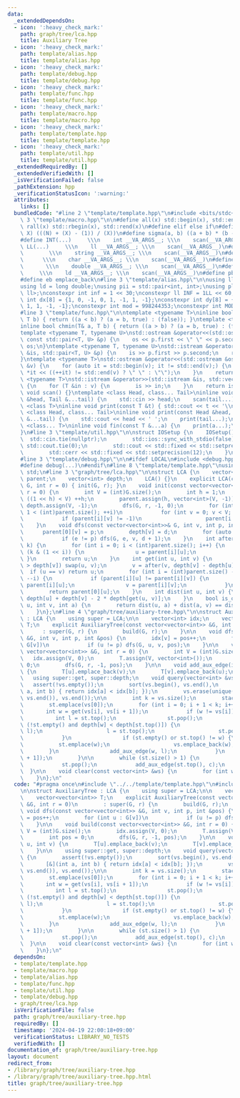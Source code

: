 ```yaml
---
data:
  _extendedDependsOn:
  - icon: ':heavy_check_mark:'
    path: graph/tree/lca.hpp
    title: Auxiliary Tree
  - icon: ':heavy_check_mark:'
    path: template/alias.hpp
    title: template/alias.hpp
  - icon: ':heavy_check_mark:'
    path: template/debug.hpp
    title: template/debug.hpp
  - icon: ':heavy_check_mark:'
    path: template/func.hpp
    title: template/func.hpp
  - icon: ':heavy_check_mark:'
    path: template/macro.hpp
    title: template/macro.hpp
  - icon: ':heavy_check_mark:'
    path: template/template.hpp
    title: template/template.hpp
  - icon: ':heavy_check_mark:'
    path: template/util.hpp
    title: template/util.hpp
  _extendedRequiredBy: []
  _extendedVerifiedWith: []
  _isVerificationFailed: false
  _pathExtension: hpp
  _verificationStatusIcon: ':warning:'
  attributes:
    links: []
  bundledCode: "#line 2 \"template/template.hpp\"\n#include <bits/stdc++.h>\n#line\
    \ 3 \"template/macro.hpp\"\n\n#define all(x) std::begin(x), std::end(x)\n#define\
    \ rall(x) std::rbegin(x), std::rend(x)\n#define elif else if\n#define updiv(N,\
    \ X) (((N) + (X) - (1)) / (X))\n#define sigma(a, b) ((a + b) * (b - a + 1) / 2)\n\
    #define INT(...)     \\\n    int __VA_ARGS__; \\\n    scan(__VA_ARGS__)\n#define\
    \ LL(...)     \\\n    ll __VA_ARGS__; \\\n    scan(__VA_ARGS__)\n#define STR(...)\
    \        \\\n    string __VA_ARGS__; \\\n    scan(__VA_ARGS__)\n#define CHR(...)\
    \      \\\n    char __VA_ARGS__; \\\n    scan(__VA_ARGS__)\n#define DOU(...) \
    \       \\\n    double __VA_ARGS__; \\\n    scan(__VA_ARGS__)\n#define LD(...)\
    \     \\\n    ld __VA_ARGS__; \\\n    scan(__VA_ARGS__)\n#define pb push_back\n\
    #define eb emplace_back\n#line 3 \"template/alias.hpp\"\n\nusing ll = long long;\n\
    using ld = long double;\nusing pii = std::pair<int, int>;\nusing pll = std::pair<ll,\
    \ ll>;\nconstexpr int inf = 1 << 30;\nconstexpr ll INF = 1LL << 60;\nconstexpr\
    \ int dx[8] = {1, 0, -1, 0, 1, -1, 1, -1};\nconstexpr int dy[8] = {0, 1, 0, -1,\
    \ 1, 1, -1, -1};\nconstexpr int mod = 998244353;\nconstexpr int MOD = 1e9 + 7;\n\
    #line 3 \"template/func.hpp\"\n\ntemplate <typename T>\ninline bool chmax(T& a,\
    \ T b) { return ((a < b) ? (a = b, true) : (false)); }\ntemplate <typename T>\n\
    inline bool chmin(T& a, T b) { return ((a > b) ? (a = b, true) : (false)); }\n\
    template <typename T, typename U>\nstd::ostream &operator<<(std::ostream &os,\
    \ const std::pair<T, U> &p) {\n    os << p.first << \" \" << p.second;\n    return\
    \ os;\n}\ntemplate <typename T, typename U>\nstd::istream &operator>>(std::istream\
    \ &is, std::pair<T, U> &p) {\n    is >> p.first >> p.second;\n    return is;\n\
    }\ntemplate <typename T>\nstd::ostream &operator<<(std::ostream &os, const std::vector<T>\
    \ &v) {\n    for (auto it = std::begin(v); it != std::end(v);) {\n        os <<\
    \ *it << ((++it) != std::end(v) ? \" \" : \"\");\n    }\n    return os;\n}\ntemplate\
    \ <typename T>\nstd::istream &operator>>(std::istream &is, std::vector<T> &v)\
    \ {\n    for (T &in : v) {\n        is >> in;\n    }\n    return is;\n}\ninline\
    \ void scan() {}\ntemplate <class Head, class... Tail>\ninline void scan(Head\
    \ &head, Tail &...tail) {\n    std::cin >> head;\n    scan(tail...);\n}\ntemplate\
    \ <class T>\ninline void print(const T &t) { std::cout << t << '\\n'; }\ntemplate\
    \ <class Head, class... Tail>\ninline void print(const Head &head, const Tail\
    \ &...tail) {\n    std::cout << head << ' ';\n    print(tail...);\n}\ntemplate\
    \ <class... T>\ninline void fin(const T &...a) {\n    print(a...);\n    exit(0);\n\
    }\n#line 3 \"template/util.hpp\"\n\nstruct IOSetup {\n    IOSetup() {\n      \
    \  std::cin.tie(nullptr);\n        std::ios::sync_with_stdio(false);\n       \
    \ std::cout.tie(0);\n        std::cout << std::fixed << std::setprecision(12);\n\
    \        std::cerr << std::fixed << std::setprecision(12);\n    }\n} IOSetup;\n\
    #line 3 \"template/debug.hpp\"\n\n#ifdef LOCAL\n#include <debug.hpp>\n#else\n\
    #define debug(...)\n#endif\n#line 8 \"template/template.hpp\"\nusing namespace\
    \ std;\n#line 3 \"graph/tree/lca.hpp\"\n\nstruct LCA {\n    vector<vector<int>>\
    \ parent;\n    vector<int> depth;\n    LCA() {}\n    explicit LCA(const vector<vector<int>>&\
    \ G, int r = 0) { init(G, r); }\n    void init(const vector<vector<int>>& G, int\
    \ r = 0) {\n        int V = (int)G.size();\n        int h = 1;\n        while\
    \ ((1 << h) < V) ++h;\n        parent.assign(h, vector<int>(V, -1));\n       \
    \ depth.assign(V, -1);\n        dfs(G, r, -1, 0);\n        for (int i = 0; i +\
    \ 1 < (int)parent.size(); ++i)\n            for (int v = 0; v < V; ++v)\n    \
    \            if (parent[i][v] != -1)\n                    parent[i + 1][v] = parent[i][parent[i][v]];\n\
    \    }\n    void dfs(const vector<vector<int>>& G, int v, int p, int d) {\n  \
    \      parent[0][v] = p;\n        depth[v] = d;\n        for (auto e : G[v])\n\
    \            if (e != p) dfs(G, e, v, d + 1);\n    }\n    int after(int u, int\
    \ k) {\n        for (int i = 0; i < (int)parent.size(); i++) {\n            if\
    \ (k & (1 << i)) {\n                u = parent[i][u];\n            }\n       \
    \ }\n        return u;\n    }\n    int get(int u, int v) {\n        if (depth[u]\
    \ > depth[v]) swap(u, v);\n        v = after(v, depth[v] - depth[u]);\n      \
    \  if (u == v) return u;\n        for (int i = (int)parent.size() - 1; i >= 0;\
    \ --i) {\n            if (parent[i][u] != parent[i][v]) {\n                u =\
    \ parent[i][u];\n                v = parent[i][v];\n            }\n        }\n\
    \        return parent[0][u];\n    }\n    int dist(int u, int v) {\n        return\
    \ depth[u] + depth[v] - 2 * depth[get(u, v)];\n    }\n    bool is_on_path(int\
    \ u, int v, int a) {\n        return dist(u, a) + dist(a, v) == dist(u, v);\n\
    \    }\n};\n#line 4 \"graph/tree/auxiliary-tree.hpp\"\n\nstruct AuxiliaryTree\
    \ : LCA {\n    using super = LCA;\n\n    vector<int> idx;\n    vector<vector<int>>\
    \ T;\n    explicit AuxiliaryTree(const vector<vector<int>> &G, int r = 0)\n  \
    \      : super(G, r) {\n        build(G, r);\n    }\n\n    void dfs(const vector<vector<int>>\
    \ &G, int v, int p, int &pos) {\n        idx[v] = pos++;\n        for (int u :\
    \ G[v])\n            if (u != p) dfs(G, u, v, pos);\n    }\n\n    void build(const\
    \ vector<vector<int>> &G, int r = 0) {\n        int V = (int)G.size();\n     \
    \   idx.assign(V, 0);\n        T.assign(V, vector<int>());\n        int pos =\
    \ 0;\n        dfs(G, r, -1, pos);\n    }\n\n    void add_aux_edge(int u, int v)\
    \ {\n        T[u].emplace_back(v);\n        T[v].emplace_back(u);\n    }\n\n \
    \   using super::get, super::depth;\n    void query(vector<int> &vs) {\n     \
    \   assert(!vs.empty());\n        sort(vs.begin(), vs.end(),\n             [&](int\
    \ a, int b) { return idx[a] < idx[b]; });\n        vs.erase(unique(vs.begin(),\
    \ vs.end()), vs.end());\n\n        int k = vs.size();\n        stack<int> st;\n\
    \        st.emplace(vs[0]);\n        for (int i = 0; i + 1 < k; i++) {\n     \
    \       int w = get(vs[i], vs[i + 1]);\n            if (w != vs[i]) {\n      \
    \          int l = st.top();\n                st.pop();\n                while\
    \ (!st.empty() and depth[w] < depth[st.top()]) {\n                    add_aux_edge(st.top(),\
    \ l);\n                    l = st.top();\n                    st.pop();\n    \
    \            }\n                if (st.empty() or st.top() != w) {\n         \
    \           st.emplace(w);\n                    vs.emplace_back(w);\n        \
    \        }\n                add_aux_edge(w, l);\n            }\n            st.emplace(vs[i\
    \ + 1]);\n        }\n\n        while (st.size() > 1) {\n            int c = st.top();\n\
    \            st.pop();\n            add_aux_edge(st.top(), c);\n        }\n  \
    \  }\n\n    void clear(const vector<int> &ws) {\n        for (int w : ws) T[w].clear();\n\
    \    }\n};\n"
  code: "#pragma once\n#include \"../../template/template.hpp\"\n#include \"lca.hpp\"\
    \n\nstruct AuxiliaryTree : LCA {\n    using super = LCA;\n\n    vector<int> idx;\n\
    \    vector<vector<int>> T;\n    explicit AuxiliaryTree(const vector<vector<int>>\
    \ &G, int r = 0)\n        : super(G, r) {\n        build(G, r);\n    }\n\n   \
    \ void dfs(const vector<vector<int>> &G, int v, int p, int &pos) {\n        idx[v]\
    \ = pos++;\n        for (int u : G[v])\n            if (u != p) dfs(G, u, v, pos);\n\
    \    }\n\n    void build(const vector<vector<int>> &G, int r = 0) {\n        int\
    \ V = (int)G.size();\n        idx.assign(V, 0);\n        T.assign(V, vector<int>());\n\
    \        int pos = 0;\n        dfs(G, r, -1, pos);\n    }\n\n    void add_aux_edge(int\
    \ u, int v) {\n        T[u].emplace_back(v);\n        T[v].emplace_back(u);\n\
    \    }\n\n    using super::get, super::depth;\n    void query(vector<int> &vs)\
    \ {\n        assert(!vs.empty());\n        sort(vs.begin(), vs.end(),\n      \
    \       [&](int a, int b) { return idx[a] < idx[b]; });\n        vs.erase(unique(vs.begin(),\
    \ vs.end()), vs.end());\n\n        int k = vs.size();\n        stack<int> st;\n\
    \        st.emplace(vs[0]);\n        for (int i = 0; i + 1 < k; i++) {\n     \
    \       int w = get(vs[i], vs[i + 1]);\n            if (w != vs[i]) {\n      \
    \          int l = st.top();\n                st.pop();\n                while\
    \ (!st.empty() and depth[w] < depth[st.top()]) {\n                    add_aux_edge(st.top(),\
    \ l);\n                    l = st.top();\n                    st.pop();\n    \
    \            }\n                if (st.empty() or st.top() != w) {\n         \
    \           st.emplace(w);\n                    vs.emplace_back(w);\n        \
    \        }\n                add_aux_edge(w, l);\n            }\n            st.emplace(vs[i\
    \ + 1]);\n        }\n\n        while (st.size() > 1) {\n            int c = st.top();\n\
    \            st.pop();\n            add_aux_edge(st.top(), c);\n        }\n  \
    \  }\n\n    void clear(const vector<int> &ws) {\n        for (int w : ws) T[w].clear();\n\
    \    }\n};\n"
  dependsOn:
  - template/template.hpp
  - template/macro.hpp
  - template/alias.hpp
  - template/func.hpp
  - template/util.hpp
  - template/debug.hpp
  - graph/tree/lca.hpp
  isVerificationFile: false
  path: graph/tree/auxiliary-tree.hpp
  requiredBy: []
  timestamp: '2024-04-19 22:00:18+09:00'
  verificationStatus: LIBRARY_NO_TESTS
  verifiedWith: []
documentation_of: graph/tree/auxiliary-tree.hpp
layout: document
redirect_from:
- /library/graph/tree/auxiliary-tree.hpp
- /library/graph/tree/auxiliary-tree.hpp.html
title: graph/tree/auxiliary-tree.hpp
---
```

